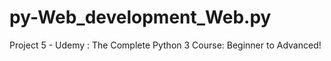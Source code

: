 # py-Web_development_Web.py
Project 5 - Udemy : The Complete Python 3 Course: Beginner to Advanced!
